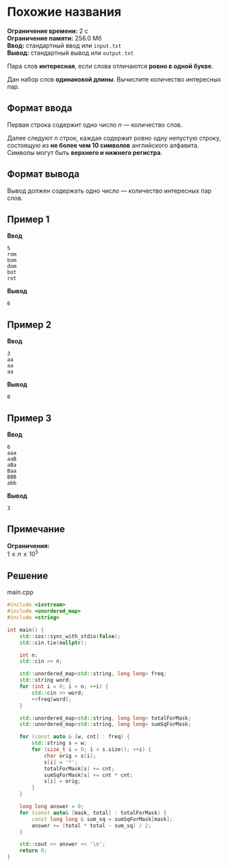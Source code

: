 # Похожие названия

**Ограничение времени:** 2 с  
**Ограничение памяти:** 256.0 Мб  
**Ввод:** стандартный ввод или `input.txt`  
**Вывод:** стандартный вывод или `output.txt`

Пара слов **интересная**, если слова отличаются **ровно в одной букве**.

Дан набор слов **одинаковой длины**. Вычислите количество интересных пар.

## Формат ввода

Первая строка содержит одно число $n$ — количество слов.

Далее следуют $n$ строк, каждая содержит ровно одну непустую строку, состоящую из **не более чем 10 символов** английского алфавита. Символы могут быть **верхнего и нижнего регистра**.

## Формат вывода

Вывод должен содержать одно число — количество интересных пар слов.

## Пример 1

**Ввод**
```
5
rom
bom
dom
bot
rot
```

**Вывод**
```
6
```

## Пример 2

**Ввод**
```
3
aa
aa
aa
```

**Вывод**
```
0
```

## Пример 3

**Ввод**
```
6
aaa
aaB
aBa
Baa
BBB
abb
```

**Вывод**
```
3
```

## Примечание

**Ограничения:**  
$1 \leq n \leq 10^5$
## Решение

main.cpp
```cpp
#include <iostream>
#include <unordered_map>
#include <string>

int main() {
    std::ios::sync_with_stdio(false);
    std::cin.tie(nullptr);

    int n;
    std::cin >> n;

    std::unordered_map<std::string, long long> freq;
    std::string word;
    for (int i = 0; i < n; ++i) {
        std::cin >> word;
        ++freq[word];
    }

    std::unordered_map<std::string, long long> totalForMask;
    std::unordered_map<std::string, long long> sumSqForMask;

    for (const auto & [w, cnt] : freq) {
        std::string s = w;
        for (size_t i = 0; i < s.size(); ++i) {
            char orig = s[i];
            s[i] = '*';
            totalForMask[s] += cnt;
            sumSqForMask[s] += cnt * cnt;
            s[i] = orig;
        }
    }

    long long answer = 0;
    for (const auto& [mask, total] : totalForMask) {
        const long long & sum_sq = sumSqForMask[mask];
        answer += (total * total - sum_sq) / 2;
    }

    std::cout << answer << '\n';
    return 0;
}
```
